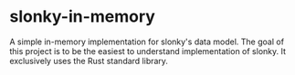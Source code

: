 # slonky-in-memory
A simple in-memory implementation for slonky's data model.
The goal of this project is to be the easiest to understand implementation of slonky.
It exclusively uses the Rust standard library.
